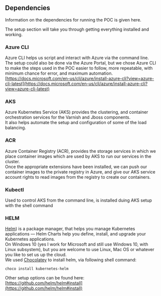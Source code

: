 ## Dependencies

Information on the dependencies for running the POC is given here.

The setup section will take you through getting everything installed and working.

### Azure CLI
Azure CLI helps us script and interact with Azure via the command line.  
The setup could also be done via the Azure Portal, but we chose Azure CLI to make the steps used in the POC easier to follow, more repeatable, with minimum chance for error, and maximum automation.  
[https://docs.microsoft.com/en-us/cli/azure/install-azure-cli?view=azure-cli-latest](https://docs.microsoft.com/en-us/cli/azure/install-azure-cli?view=azure-cli-latest)

### AKS
Azure Kubernetes Service (AKS) provides the clustering, and container orchestration services for the Varnish and Jboss components.  
It also helps automate the setup and configuration of some of the load balancing.  

### ACR
Azure Container Registry (ACR), provides the storage services in which we place container images which are used by AKS to run our services in the cluster.  
Once the appropriate extensions have been installed, we can push our container images to the private registry in Azure, and give our AKS service account rights to read images from the registry to create our containers.  

### Kubectl
Used to control AKS from the command line, is installed duing AKS setup with the shell command

### HELM
[Helm](https://helm.sh)) is a package manager, that helps you manage Kubernetes applications — Helm Charts help you define, install, and upgrade your Kubernetes applications.  
On Windows 10 (yes I work for Microsoft and still use Windows 10, with Linux subsystem), but you are welcome to use Linux, Mac OS or whatever you like to set us up the cloud.  
We used [Chocolatey](https://chocolatey.org/docs/installation) to install helm, via following shell command:

```shell
choco install kubernetes-helm
```

Other setup options can be found here:
[https://github.com/helm/helm#install](https://github.com/helm/helm#install)
